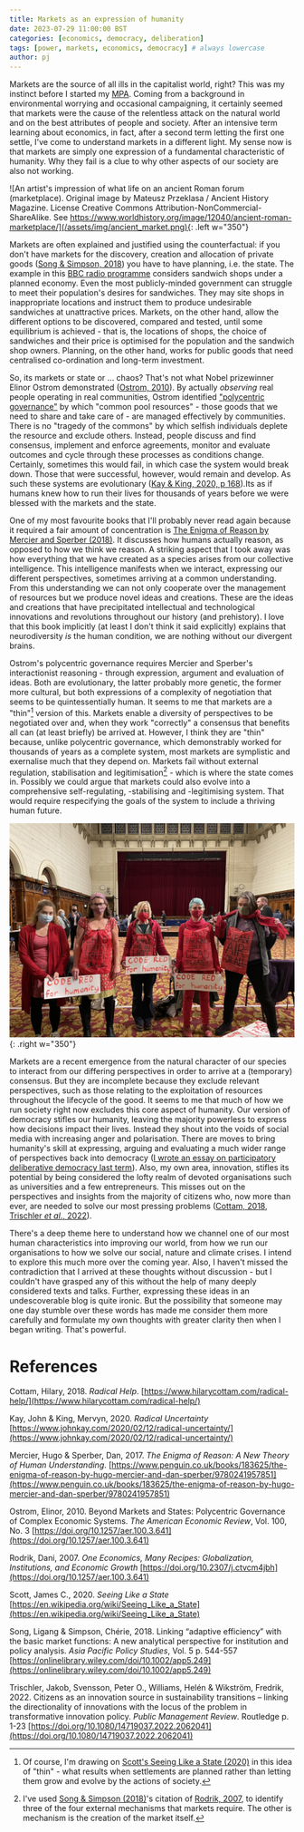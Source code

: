 ```yaml
---
title: Markets as an expression of humanity
date: 2023-07-29 11:00:00 BST
categories: [economics, democracy, deliberation]
tags: [power, markets, economics, democracy] # always lowercase
author: pj
---
```


Markets are the source of all ills in the capitalist world, right? This was my instinct before I started my [MPA](https://www.ucl.ac.uk/bartlett/public-purpose/study/master-public-administration-mpa-innovation-public-policy-and-public-value). Coming from a background in environmental worrying and occasional campaigning, it certainly seemed that markets were the cause of the relentless attack on the natural world and on the best attributes of people and society. After an intensive term learning about economics, in fact, after a second term letting the first one settle, I've come to understand markets in a different light. My sense now is that markets are simply one expression of a fundamental characteristic of humanity. Why they fail is a clue to why other aspects of our society are also not working.

![An artist's impression of what life on an ancient Roman forum (marketplace). Original image by Mateusz Przeklasa / Ancient History Magazine. License Creative Commons Attribution-NonCommercial-ShareAlike. See https://www.worldhistory.org/image/12040/ancient-roman-marketplace/](/assets/img/ancient_market.png){: .left w="350"}

Markets are often explained and justified using the counterfactual: if you don't have markets for the discovery, creation and allocation of private goods ([Song & Simpson, 2018](https://onlinelibrary.wiley.com/doi/10.1002/app5.249)) you have to have planning, i.e. the state. The example in this [BBC radio programme](https://www.bbc.co.uk/sounds/play/b00zm0hy) considers sandwich shops under a planned economy. Even the most publicly-minded government can struggle to meet their population's desires for sandwiches. They may site shops in inappropriate locations and instruct them to produce undesirable sandwiches at unattractive prices. Markets, on the other hand, allow the different options to be discovered, compared and tested, until some equilibrium is achieved - that is, the locations of shops, the choice of sandwiches and their price is optimised for the population and the sandwich shop owners. Planning, on the other hand, works for public goods that need centralised co-ordination and long-term investment.

So, its markets or state or ... chaos? That's not what Nobel prizewinner Elinor Ostrom demonstrated ([Ostrom, 2010](https://doi.org/10.1257/aer.100.3.641)). By actually _observing_ real people operating in real communities, Ostrom identified ["polycentric governance"](https://ostromworkshop.indiana.edu/courses-teaching/teaching-tools/polycentric-goverance/what-is-pg.html) by which "common pool resources" - those goods that we need to share and take care of - are managed effectively by communities. There is no "tragedy of the commons" by which selfish individuals deplete the resource and exclude others. Instead, people discuss and find consensus, implement and enforce agreements, monitor and evaluate outcomes and cycle through these processes as conditions change. Certainly, sometimes this would fail, in which case the system would break down. Those that were successful, however, would remain and develop. As such these systems are evolutionary ([Kay & King, 2020, p 168](https://www.johnkay.com/2020/02/12/radical-uncertainty/)).Its as if humans knew how to run their lives for thousands of years before we were blessed with the markets and the state. 

One of my most favourite books that I'll probably never read again because it required a fair amount of concentration is [The Enigma of Reason by Mercier and Sperber (2018)](https://www.penguin.co.uk/books/183625/the-enigma-of-reason-by-hugo-mercier-and-dan-sperber/9780241957851). It discusses how humans actually reason, as opposed to how we think we reason. A striking aspect that I took away was how everything that we have created as a species arises from our collective intelligence. This intelligence manifests when we interact, expressing our different perspectives, sometimes arriving at a common understanding. From this understanding we can not only cooperate over the management of resources but we produce novel ideas and creations. These are the ideas and creations that have precipitated intellectual and technological innovations and revolutions throughout our history (and prehistory). I love that this book implicitly (at least I don't think it said explicitly) explains that neurodiversity _is_ the human condition, we are nothing without our divergent brains.

Ostrom's polycentric governance requires Mercier and Sperber's interactionist reasoning - through expression, argument and evaluation of ideas. Both are evolutionary, the latter probably more genetic, the former more cultural, but both expressions of a complexity of negotiation that seems to be quintessentially human. It seems to me that markets are a "thin"[^1] version of this. Markets enable a diversity of perspectives to be negotiated over and, when they work "correctly" a consensus that benefits all can (at least briefly) be arrived at. However, I think they are "thin" because, unlike polycentric governance, which demonstrably worked for thousands of years as a complete system, most markets are symplistic and exernalise much that they depend on. Markets fail without external regulation, stabilisation and legitimisation[^2] - which is where the state comes in. Possibly we could argue that markets could also evolve into a comprehensive self-regulating, -stabilising and -legitimising system. That would require respecifying the goals of the system to include a thriving human future. 

![Local residents attempt to draw attention to international crises at a local council meeting](/assets/img/coderedscc.jpg){: .right w="350"}

Markets are a recent emergence from the natural character of our species to interact from our differing perspectives in order to arrive at a (temporary) consensus. But they are incomplete because they exclude relevant perspectives, such as those relating to the exploitation of resources throughout the lifecycle of the good. It seems to me that much of how we run society right now excludes this core aspect of humanity. Our version of democracy stifles our humanity, leaving the majority powerless to express how decisions impact their lives. Instead they shout into the voids of social media with increasing anger and polarisation. There are moves to bring humanity's skill at expressing, arguing and evaluating a much wider range of perspectives back into democracy ([I wrote an essay on participatory deliberative democracy last term](https://github.com/PenguinJunk/mpa-assignments/blob/main/public_participatory_deliberative_local_democracy.pdf)). Also, my own area, innovation, stifles its potential by being considered the lofty realm of devoted organisations such as universities and a few entrepreneurs. This misses out on the perspectives and insights from the majority of citizens who, now more than ever, are needed to solve our most pressing problems ([Cottam, 2018](https://www.hilarycottam.com/radical-help/), [Trischler _et al_., 2022](https://doi.org/10.1080/14719037.2022.2062041)).

There's a deep theme here to understand how we channel one of our most human characteristics into improving our world, from how we run our organisations to how we solve our social, nature and climate crises. I intend to explore this much more over the coming year. Also, I haven't missed the contradiction that I arrived at these thoughts without discussion - but I couldn't have grasped any of this without the help of many deeply considered texts and talks. Further, expressing these ideas in an undescoverable blog is quite ironic. But the possibility that someone may one day stumble over these words has made me consider them more carefully and formulate my own thoughts with greater clarity then when I began writing. That's powerful.

[^1]: Of course, I'm drawing on [Scott's Seeing Like a State (2020)](https://en.wikipedia.org/wiki/Seeing_Like_a_State) in this idea of "thin" - what results when settlements are planned rather than letting them grow and evolve by the actions of society. 
 
[^2]: I've used [Song & Simpson (2018)](https://onlinelibrary.wiley.com/doi/10.1002/app5.249)'s citation of [Rodrik, 2007](https://doi.org/10.2307/j.ctvcm4jbh), to identify three of the four external mechanisms that markets require. The other is mechanism is the creation of the market itself.  

# References

Cottam, Hilary, 2018. _Radical Help_. [https://www.hilarycottam.com/radical-help/](https://www.hilarycottam.com/radical-help/)

Kay, John & King, Mervyn, 2020. _Radical Uncertainty_ [https://www.johnkay.com/2020/02/12/radical-uncertainty/](https://www.johnkay.com/2020/02/12/radical-uncertainty/)

Mercier, Hugo & Sperber, Dan, 2017. _The Enigma of Reason: A New Theory of Human Understanding_. [https://www.penguin.co.uk/books/183625/the-enigma-of-reason-by-hugo-mercier-and-dan-sperber/9780241957851](https://www.penguin.co.uk/books/183625/the-enigma-of-reason-by-hugo-mercier-and-dan-sperber/9780241957851)

Ostrom, Elinor, 2010. Beyond Markets and States: Polycentric Governance of Complex Economic Systems. _The American Economic Review_, Vol. 100, No. 3 [https://doi.org/10.1257/aer.100.3.641](https://doi.org/10.1257/aer.100.3.641)

Rodrik, Dani, 2007. _One Economics, Many Recipes: Globalization, Institutions, and Economic Growth_ [https://doi.org/10.2307/j.ctvcm4jbh](https://doi.org/10.1257/aer.100.3.641)

Scott, James C., 2020. _Seeing Like a State_ [https://en.wikipedia.org/wiki/Seeing_Like_a_State](https://en.wikipedia.org/wiki/Seeing_Like_a_State)

Song, Ligang & Simpson, Chérie, 2018. Linking “adaptive efficiency” with the basic market functions: A new analytical perspective for institution and policy analysis. _Asia Pacific Policy Studies_, Vol. 5 p. 544-557 [https://onlinelibrary.wiley.com/doi/10.1002/app5.249](https://onlinelibrary.wiley.com/doi/10.1002/app5.249)
 
Trischler, Jakob, Svensson, Peter O., Williams, Helén & Wikström, Fredrik, 2022. Citizens as an innovation source in sustainability transitions – linking the directionality of innovations with the locus of the problem in transformative innovation policy. _Public Management Review_. Routledge 
p. 1-23 [https://doi.org/10.1080/14719037.2022.2062041](https://doi.org/10.1080/14719037.2022.2062041)

